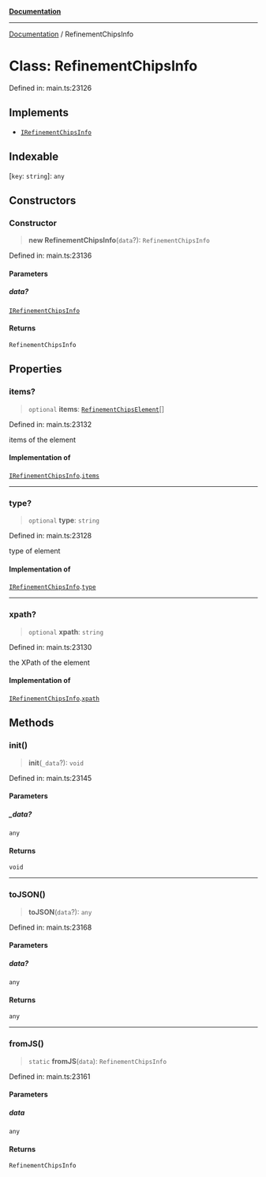 [**Documentation**](../README.md)

***

[Documentation](../README.md) / RefinementChipsInfo

# Class: RefinementChipsInfo

Defined in: main.ts:23126

## Implements

- [`IRefinementChipsInfo`](../interfaces/IRefinementChipsInfo.md)

## Indexable

\[`key`: `string`\]: `any`

## Constructors

### Constructor

> **new RefinementChipsInfo**(`data`?): `RefinementChipsInfo`

Defined in: main.ts:23136

#### Parameters

##### data?

[`IRefinementChipsInfo`](../interfaces/IRefinementChipsInfo.md)

#### Returns

`RefinementChipsInfo`

## Properties

### items?

> `optional` **items**: [`RefinementChipsElement`](RefinementChipsElement.md)[]

Defined in: main.ts:23132

items of the element

#### Implementation of

[`IRefinementChipsInfo`](../interfaces/IRefinementChipsInfo.md).[`items`](../interfaces/IRefinementChipsInfo.md#items)

***

### type?

> `optional` **type**: `string`

Defined in: main.ts:23128

type of element

#### Implementation of

[`IRefinementChipsInfo`](../interfaces/IRefinementChipsInfo.md).[`type`](../interfaces/IRefinementChipsInfo.md#type)

***

### xpath?

> `optional` **xpath**: `string`

Defined in: main.ts:23130

the XPath of the element

#### Implementation of

[`IRefinementChipsInfo`](../interfaces/IRefinementChipsInfo.md).[`xpath`](../interfaces/IRefinementChipsInfo.md#xpath)

## Methods

### init()

> **init**(`_data`?): `void`

Defined in: main.ts:23145

#### Parameters

##### \_data?

`any`

#### Returns

`void`

***

### toJSON()

> **toJSON**(`data`?): `any`

Defined in: main.ts:23168

#### Parameters

##### data?

`any`

#### Returns

`any`

***

### fromJS()

> `static` **fromJS**(`data`): `RefinementChipsInfo`

Defined in: main.ts:23161

#### Parameters

##### data

`any`

#### Returns

`RefinementChipsInfo`
